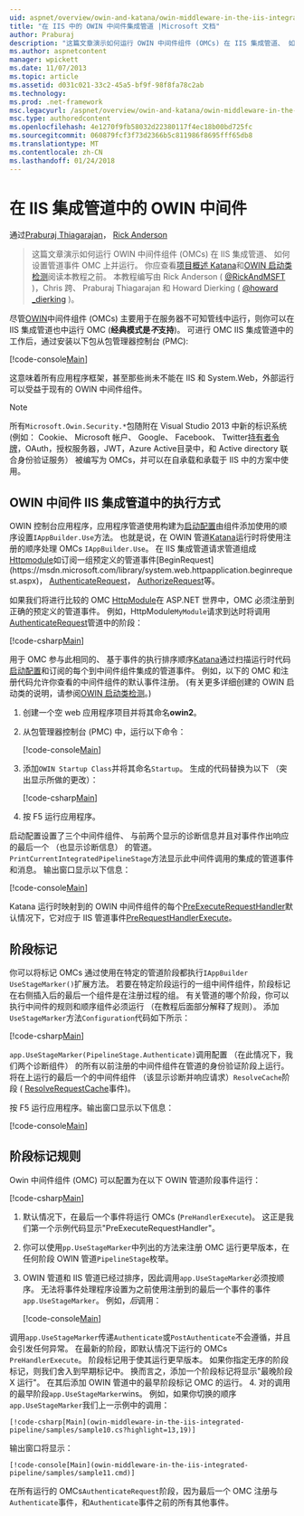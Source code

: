```yaml
---
uid: aspnet/overview/owin-and-katana/owin-middleware-in-the-iis-integrated-pipeline
title: "在 IIS 中的 OWIN 中间件集成管道 |Microsoft 文档"
author: Praburaj
description: "这篇文章演示如何运行 OWIN 中间件组件 (OMCs) 在 IIS 集成管道、 如何设置管道事件 OMC 上并运行。 你应该..."
ms.author: aspnetcontent
manager: wpickett
ms.date: 11/07/2013
ms.topic: article
ms.assetid: d031c021-33c2-45a5-bf9f-98f8fa78c2ab
ms.technology: 
ms.prod: .net-framework
msc.legacyurl: /aspnet/overview/owin-and-katana/owin-middleware-in-the-iis-integrated-pipeline
msc.type: authoredcontent
ms.openlocfilehash: 4e1270f9fb58032d22380117f4ec18b00bd725fc
ms.sourcegitcommit: 060879fcf3f73d2366b5c811986f8695fff65db8
ms.translationtype: MT
ms.contentlocale: zh-CN
ms.lasthandoff: 01/24/2018
---
```

<a name="owin-middleware-in-the-iis-integrated-pipeline"></a>在 IIS 集成管道中的 OWIN 中间件
====================
通过[Praburaj Thiagarajan](https://github.com/Praburaj)， [Rick Anderson](https://github.com/Rick-Anderson)

> 这篇文章演示如何运行 OWIN 中间件组件 (OMCs) 在 IIS 集成管道、 如何设置管道事件 OMC 上并运行。 你应查看[项目概述 Katana](an-overview-of-project-katana.md)和[OWIN 启动类检测](owin-startup-class-detection.md)阅读本教程之前。 本教程编写由 Rick Anderson ( [ @RickAndMSFT ](https://twitter.com/#!/RickAndMSFT) )，Chris 跨、 Praburaj Thiagarajan 和 Howard Dierking ( [ @howard \_dierking](https://twitter.com/howard_dierking) )。


尽管[OWIN](an-overview-of-project-katana.md)中间件组件 (OMCs) 主要用于在服务器不可知管线中运行，则你可以在 IIS 集成管道也中运行 OMC (**经典模式是*不*支持**)。 可进行 OMC IIS 集成管道中的工作后，通过安装以下包从包管理器控制台 (PMC):

[!code-console[Main](owin-middleware-in-the-iis-integrated-pipeline/samples/sample1.cmd)]

这意味着所有应用程序框架，甚至那些尚未不能在 IIS 和 System.Web，外部运行可以受益于现有的 OWIN 中间件组件。 

> [!NOTE]
> 所有`Microsoft.Owin.Security.*`包随附在 Visual Studio 2013 中新的标识系统 (例如： Cookie、 Microsoft 帐户、 Google、 Facebook、 Twitter[持有者令牌](http://self-issued.info/docs/draft-ietf-oauth-v2-bearer.html)，OAuth，授权服务器，JWT，Azure Active目录中，和 Active directory 联合身份验证服务） 被编写为 OMCs，并可以在自承载和承载于 IIS 中的方案中使用。

## <a name="how-owin-middleware-executes-in-the-iis-integrated-pipeline"></a>OWIN 中间件 IIS 集成管道中的执行方式

OWIN 控制台应用程序，应用程序管道使用构建为[启动配置](owin-startup-class-detection.md)由组件添加使用的顺序设置`IAppBuilder.Use`方法。 也就是说，在 OWIN 管道[Katana](an-overview-of-project-katana.md)运行时将使用注册的顺序处理 OMCs `IAppBuilder.Use`。 在 IIS 集成管道请求管道组成[Httpmodule](https://msdn.microsoft.com/library/ms178468(v=vs.85).aspx)如订阅一组预定义的管道事件[BeginRequest](https://msdn.microsoft.com/library/system.web.httpapplication.beginrequest.aspx)， [AuthenticateRequest](https://msdn.microsoft.com/library/system.web.httpapplication.authenticaterequest.aspx)， [AuthorizeRequest](https://msdn.microsoft.com/library/system.web.httpapplication.authorizerequest.aspx)等。

如果我们将进行比较的 OMC [HttpModule](https://msdn.microsoft.com/library/zec9k340(v=vs.85).aspx)在 ASP.NET 世界中，OMC 必须注册到正确的预定义的管道事件。 例如，HttpModule`MyModule`请求到达时将调用[AuthenticateRequest](https://msdn.microsoft.com/library/system.web.httpapplication.authenticaterequest.aspx)管道中的阶段：

[!code-csharp[Main](owin-middleware-in-the-iis-integrated-pipeline/samples/sample2.cs?highlight=10)]

用于 OMC 参与此相同的、 基于事件的执行排序顺序[Katana](an-overview-of-project-katana.md)通过扫描运行时代码[启动配置](owin-startup-class-detection.md)和订阅的每个到中间件组件集成的管道事件。 例如，以下的 OMC 和注册代码允许你查看的中间件组件的默认事件注册。 (有关更多详细创建的 OWIN 启动类的说明，请参阅[OWIN 启动类检测](owin-startup-class-detection.md)。)

1. 创建一个空 web 应用程序项目并将其命名**owin2**。
2. 从包管理器控制台 (PMC) 中，运行以下命令： 

    [!code-console[Main](owin-middleware-in-the-iis-integrated-pipeline/samples/sample3.cmd)]
3. 添加`OWIN Startup Class`并将其命名`Startup`。 生成的代码替换为以下 （突出显示所做的更改）：  

    [!code-csharp[Main](owin-middleware-in-the-iis-integrated-pipeline/samples/sample4.cs?highlight=5-7,15-36)]
4. 按 F5 运行应用程序。

启动配置设置了三个中间件组件、 与前两个显示的诊断信息并且对事件作出响应的最后一个 （也显示诊断信息） 的管道。 `PrintCurrentIntegratedPipelineStage`方法显示此中间件调用的集成的管道事件和消息。 输出窗口显示以下信息：

[!code-console[Main](owin-middleware-in-the-iis-integrated-pipeline/samples/sample5.cmd)]

Katana 运行时映射到的 OWIN 中间件组件的每个[PreExecuteRequestHandler](https://msdn.microsoft.com/library/system.web.httpapplication.prerequesthandlerexecute.aspx)默认情况下，它对应于 IIS 管道事件[PreRequestHandlerExecute](https://msdn.microsoft.com/library/system.web.httpapplication.prerequesthandlerexecute.aspx)。

## <a name="stage-markers"></a>阶段标记

你可以将标记 OMCs 通过使用在特定的管道阶段都执行`IAppBuilder UseStageMarker()`扩展方法。 若要在特定阶段运行的一组中间件组件，阶段标记在右侧插入后的最后一个组件是在注册过程的组。 有关管道的哪个阶段，你可以执行中间件的规则和顺序组件必须运行 （在教程后面部分解释了规则）。 添加`UseStageMarker`方法`Configuration`代码如下所示：

[!code-csharp[Main](owin-middleware-in-the-iis-integrated-pipeline/samples/sample6.cs?highlight=13,19)]

`app.UseStageMarker(PipelineStage.Authenticate)`调用配置 （在此情况下，我们两个诊断组件） 的所有以前注册的中间件组件在管道的身份验证阶段上运行。 将在上运行的最后一个的中间件组件 （该显示诊断并响应请求）`ResolveCache`阶段 ( [ResolveRequestCache](https://msdn.microsoft.com/library/system.web.httpapplication.resolverequestcache.aspx)事件)。

按 F5 运行应用程序。输出窗口显示以下信息：

[!code-console[Main](owin-middleware-in-the-iis-integrated-pipeline/samples/sample7.cmd)]

## <a name="stage-marker-rules"></a>阶段标记规则

Owin 中间件组件 (OMC) 可以配置为在以下 OWIN 管道阶段事件运行：

[!code-csharp[Main](owin-middleware-in-the-iis-integrated-pipeline/samples/sample8.cs)]

1. 默认情况下，在最后一个事件将运行 OMCs (`PreHandlerExecute`)。 这正是我们第一个示例代码显示"PreExecuteRequestHandler"。
2. 你可以使用`pp.UseStageMarker`中列出的方法来注册 OMC 运行更早版本，在任何阶段 OWIN 管道`PipelineStage`枚举。
3. OWIN 管道和 IIS 管道已经过排序，因此调用`app.UseStageMarker`必须按顺序。 无法将事件处理程序设置为之前使用注册到的最后一个事件的事件`app.UseStageMarker`。 例如，*后*调用：

    [!code-console[Main](owin-middleware-in-the-iis-integrated-pipeline/samples/sample9.cmd)]

 调用`app.UseStageMarker`传递`Authenticate`或`PostAuthenticate`不会遵循，并且会引发任何异常。 在最新的阶段，即默认情况下运行的 OMCs `PreHandlerExecute`。 阶段标记用于使其运行更早版本。 如果你指定无序的阶段标记，则我们舍入到早期标记中。 换而言之，添加一个阶段标记将显示"最晚阶段 X 运行"。 在其后添加 OWIN 管道中的最早阶段标记 OMC 的运行。
4. 对的调用的最早阶段`app.UseStageMarker`wins。 例如，如果你切换的顺序`app.UseStageMarker`我们上一示例中的调用：

    [!code-csharp[Main](owin-middleware-in-the-iis-integrated-pipeline/samples/sample10.cs?highlight=13,19)]

 输出窗口将显示： 

    [!code-console[Main](owin-middleware-in-the-iis-integrated-pipeline/samples/sample11.cmd)]

 在所有运行的 OMCs`AuthenticateRequest`阶段，因为最后一个 OMC 注册与`Authenticate`事件，和`Authenticate`事件之前的所有其他事件。
